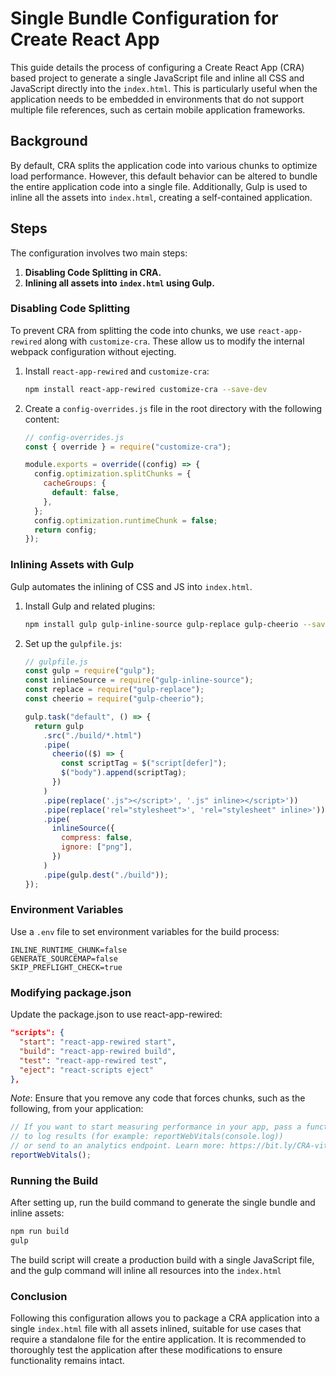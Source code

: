# Single Bundle Configuration for Create React App

This guide details the process of configuring a Create React App (CRA) based project to generate a single JavaScript file and inline all CSS and JavaScript directly into the `index.html`. This is particularly useful when the application needs to be embedded in environments that do not support multiple file references, such as certain mobile application frameworks.

## Background

By default, CRA splits the application code into various chunks to optimize load performance. However, this default behavior can be altered to bundle the entire application code into a single file. Additionally, Gulp is used to inline all the assets into `index.html`, creating a self-contained application.

## Steps

The configuration involves two main steps:

1. **Disabling Code Splitting in CRA.**
2. **Inlining all assets into `index.html` using Gulp.**

### Disabling Code Splitting

To prevent CRA from splitting the code into chunks, we use `react-app-rewired` along with `customize-cra`. These allow us to modify the internal webpack configuration without ejecting.

1. Install `react-app-rewired` and `customize-cra`:

   ```bash
   npm install react-app-rewired customize-cra --save-dev
   ```

2. Create a `config-overrides.js` file in the root directory with the following content:

   ```javascript
   // config-overrides.js
   const { override } = require("customize-cra");

   module.exports = override((config) => {
     config.optimization.splitChunks = {
       cacheGroups: {
         default: false,
       },
     };
     config.optimization.runtimeChunk = false;
     return config;
   });
   ```

### Inlining Assets with Gulp

Gulp automates the inlining of CSS and JS into `index.html`.

1. Install Gulp and related plugins:

   ```bash
   npm install gulp gulp-inline-source gulp-replace gulp-cheerio --save-dev
   ```

2. Set up the `gulpfile.js`:

   ```javascript
   // gulpfile.js
   const gulp = require("gulp");
   const inlineSource = require("gulp-inline-source");
   const replace = require("gulp-replace");
   const cheerio = require("gulp-cheerio");

   gulp.task("default", () => {
     return gulp
       .src("./build/*.html")
       .pipe(
         cheerio(($) => {
           const scriptTag = $("script[defer]");
           $("body").append(scriptTag);
         })
       )
       .pipe(replace('.js"></script>', '.js" inline></script>'))
       .pipe(replace('rel="stylesheet">', 'rel="stylesheet" inline>'))
       .pipe(
         inlineSource({
           compress: false,
           ignore: ["png"],
         })
       )
       .pipe(gulp.dest("./build"));
   });
   ```

### Environment Variables

Use a `.env` file to set environment variables for the build process:

```plaintext
INLINE_RUNTIME_CHUNK=false
GENERATE_SOURCEMAP=false
SKIP_PREFLIGHT_CHECK=true
```

### Modifying package.json

Update the package.json to use react-app-rewired:

```json
"scripts": {
  "start": "react-app-rewired start",
  "build": "react-app-rewired build",
  "test": "react-app-rewired test",
  "eject": "react-scripts eject"
},
```

_Note_: Ensure that you remove any code that forces chunks, such as the following, from your application:

```javascript
// If you want to start measuring performance in your app, pass a function
// to log results (for example: reportWebVitals(console.log))
// or send to an analytics endpoint. Learn more: https://bit.ly/CRA-vitals
reportWebVitals();
```

### Running the Build

After setting up, run the build command to generate the single bundle and inline assets:

```bash
npm run build
gulp
```

The build script will create a production build with a single JavaScript file, and the gulp command will inline all resources into the `index.html`

### Conclusion

Following this configuration allows you to package a CRA application into a single `index.html` file with all assets inlined, suitable for use cases that require a standalone file for the entire application. It is recommended to thoroughly test the application after these modifications to ensure functionality remains intact.
